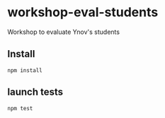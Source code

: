 # workshop-eval-students

Workshop to evaluate Ynov's students

## Install

	npm install

## launch tests

	npm test